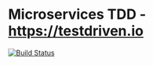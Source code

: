# Microservices TDD - https://testdriven.io

[![Build Status](https://travis-ci.org/jsalzr/testdriven-app.svg?branch=master)](https://travis-ci.org/jsalzr/testdriven-app)